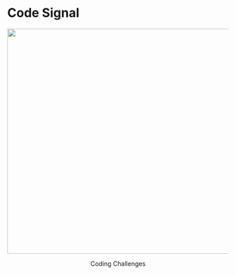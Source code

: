 # Code Signal

<p align="center">
 <img width = "512" src = "https://images.g2crowd.com/uploads/product/image/social_landscape/social_landscape_d05ac7a08655a06682d42e6c8f44e804/codesignal.png">
</p>
<p align="center">
Coding Challenges
</p>



